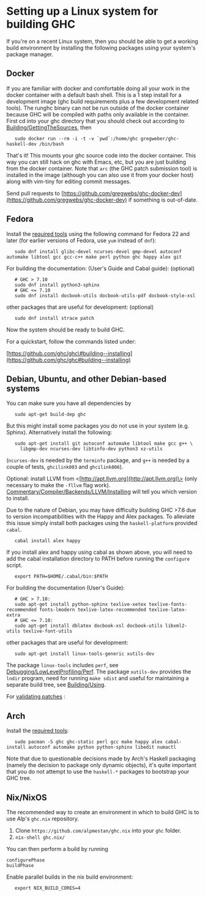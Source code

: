 # Setting up a Linux system for building GHC


If you're on a recent Linux system, then you should be able to get a working build environment by installing the following packages using your system's package manager.

## Docker


If you are familiar with docker and comfortable doing all your work in the docker container with a default bash shell. This is a 1 step install for a development image (ghc build requirements plus a few development related tools). The runghc binary can not be run outside of the docker container because GHC will be compiled with paths only available in the container.
First cd into your ghc directory that you should check out according to [Building/GettingTheSources](building/getting-the-sources), then

```wiki
   sudo docker run --rm -i -t -v `pwd`:/home/ghc gregweber/ghc-haskell-dev /bin/bash
```


That's it!
This mounts your ghc source code into the docker container.
This way you can still hack on ghc with Emacs, etc, but you are just building from the docker container.
Note that `arc` (the GHC patch submission tool) is installed in the image (although you can also use it from your docker host) along with vim-tiny for editing commit messages.


Send pull requests to [https://github.com/gregwebs/ghc-docker-dev](https://github.com/gregwebs/ghc-docker-dev) if something is out-of-date.

## Fedora


Install the [required tools](https://gitlab.haskell.org/trac/ghc/wiki/Building/Preparation/Tools) using the following command for Fedora 22 and later (for earlier versions of Fedora, use `yum` instead of `dnf`):

```wiki
   sudo dnf install glibc-devel ncurses-devel gmp-devel autoconf automake libtool gcc gcc-c++ make perl python ghc happy alex git
```


For building the documentation: (User's Guide and Cabal guide):
(optional)

```wiki
   # GHC > 7.10
   sudo dnf install python3-sphinx
   # GHC <= 7.10
   sudo dnf install docbook-utils docbook-utils-pdf docbook-style-xsl
```


other  packages that are useful for development:
(optional)

```wiki
   sudo dnf install strace patch
```


Now the system should be ready to build GHC.


For a quickstart, follow the commands listed under:

[https://github.com/ghc/ghc\#building--installing](https://github.com/ghc/ghc#building--installing)

## Debian, Ubuntu, and other Debian-based systems


You can make sure you have all dependencies by

```wiki
   sudo apt-get build-dep ghc
```


But this might install some packages you do not use in your system (e.g. Sphinx).  Alternatively install the following:

```wiki
   sudo apt-get install git autoconf automake libtool make gcc g++ \
     libgmp-dev ncurses-dev libtinfo-dev python3 xz-utils
```


(`ncurses-dev` is needed by the `terminfo` package, and `g++` is needed by a couple of tests, `ghcilink003` and `ghcilink006`).


Optional: install LLVM from \<[http://apt.llvm.org](http://apt.llvm.org)\> (only necessary to make the `-fllvm` flag work). [Commentary/Compiler/Backends/LLVM/Installing](commentary/compiler/backends/llvm/installing#llvm-support) will tell you which version to install.


Due to the nature of Debian, you may have difficulty building GHC \>7.6 due to version incompatibilities with the Happy and Alex packages.  To alleviate this issue simply install both packages using the `haskell-platform` provided `cabal`.

```wiki
   cabal install alex happy
```


If you install alex and happy using cabal as shown above, you will need to add the cabal installation directory to PATH before running the `configure` script.

```wiki
   export PATH=$HOME/.cabal/bin:$PATH
```


For building the documentation (User's Guide):

```wiki
   # GHC > 7.10:
   sudo apt-get install python-sphinx texlive-xetex texlive-fonts-recommended fonts-lmodern texlive-latex-recommended texlive-latex-extra
   # GHC <= 7.10:
   sudo apt-get install dblatex docbook-xsl docbook-utils libxml2-utils texlive-font-utils
```


other packages that are useful for development:

```wiki
   sudo apt-get install linux-tools-generic xutils-dev
```


The package `linux-tools` includes `perf`, see [Debugging/LowLevelProfiling/Perf](debugging/low-level-profiling/perf). The package `xutils-dev` provides the `lndir` program, need for running `make sdist` and useful for maintaining a separate build tree, see [Building/Using](building/using).


For [validating patches](testing-patches) :

## Arch


Install the [required tools](https://gitlab.haskell.org/trac/ghc/wiki/Building/Preparation/Tools):

```wiki
   sudo pacman -S ghc ghc-static perl gcc make happy alex cabal-install autoconf automake python python-sphinx libedit numactl
```


Note that due to questionable decisions made by Arch's Haskell packaging (namely the decision to package only dynamic objects), it's quite important that you do not attempt to use the `haskell-*` packages to bootstrap your GHC tree. 

## Nix/NixOS


The recommended way to create an environment in which to build GHC is to use Alp's `ghc.nix` repository. 

1. Clone `https://github.com/alpmestan/ghc.nix` into your `ghc` folder.
1. `nix-shell ghc.nix/`


You can then perform a build by running

```wiki
configurePhase
buildPhase
```


Enable parallel builds in the nix build environment:

```wiki
   export NIX_BUILD_CORES=4
```